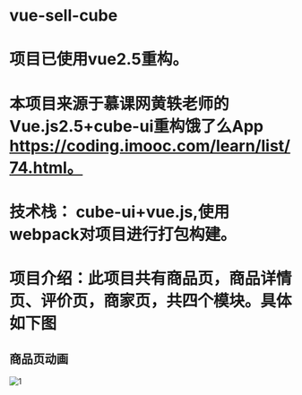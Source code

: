 # vue-sell-cube
# 项目已使用vue2.5重构。
# 本项目来源于慕课网黄轶老师的Vue.js2.5+cube-ui重构饿了么App https://coding.imooc.com/learn/list/74.html。
# 技术栈： cube-ui+vue.js,使用webpack对项目进行打包构建。 
# 项目介绍：此项目共有商品页，商品详情页、评价页，商家页，共四个模块。具体如下图

## 商品页动画
![1](https://camo.githubusercontent.com/a2945c488a774a2a329a97d8334413a3154ee9be/687474703a2f2f75706c6f61642d696d616765732e6a69616e7368752e696f2f75706c6f61645f696d616765732f343234393232332d386434363262393331353064623234652e6769663f696d6167654d6f6772322f6175746f2d6f7269656e742f7374726970)
